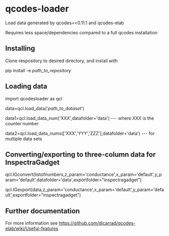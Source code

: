 # qcodes-loader
Load data generated by qcodes=<0.11.1 and qcodes-elab

Requires less space/dependencies compared to a full qcodes installation
## Installing
Clone respository to desired directory, and install with

pip install -e *path_to_repository*

## Loading data
import qcodesloader as qcl

data=qcl.load_data('*path_to_dataset*')

data1=qcl.load_data_num('XXX',datafolder='data') --- where XXX is the counter number

data2=qcl.load_data_nums(['XXX','YYY','ZZZ'],datafolder='data') --- for multiple data sets

## Converting/exporting to three-column data for InspectraGadget

qcl.IGconvert(listofnumbers,z_param='conductance',x_param='default',y_param='default',datafolder='data',exportfolder="inspectragadget")

qcl.IGexport(data,z_param='conductance',x_param='default',y_param='default',exportfolder="inspectragadget")

## Further documentation
For more information see https://github.com/djcarrad/qcodes-elab/wiki/Useful-features
